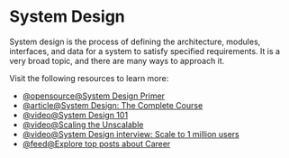 # System Design

System design is the process of defining the architecture, modules, interfaces, and data for a system to satisfy specified requirements. It is a very broad topic, and there are many ways to approach it.

Visit the following resources to learn more:

- [@opensource@System Design Primer](https://github.com/donnemartin/system-design-primer)
- [@article@System Design: The Complete Course](https://dev.to/karanpratapsingh/system-design-the-complete-course-10fo)
- [@video@System Design 101](https://www.youtube.com/watch?v=Y-Gl4HEyeUQ)
- [@video@Scaling the Unscalable](https://www.youtube.com/watch?v=a2rcgzludDU)
- [@video@System Design interview: Scale to 1 million users](https://www.youtube.com/watch?v=YkGHxOg9d3M)
- [@feed@Explore top posts about Career](https://app.daily.dev/tags/career?ref=roadmapsh)

